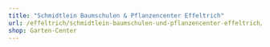 ```yaml
---
title: "Schmidtlein Baumschulen & Pflanzencenter Effeltrich"
url: /effeltrich/schmidtlein-baumschulen-und-pflanzencenter-effeltrich/
shop: Garten-Center
---
```

